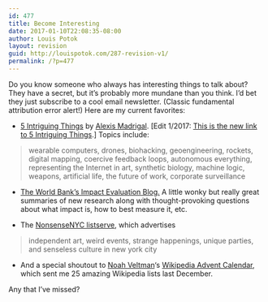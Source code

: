 ```yaml
---
id: 477
title: Become Interesting
date: 2017-01-10T22:08:35-08:00
author: Louis Potok
layout: revision
guid: http://louispotok.com/287-revision-v1/
permalink: /?p=477
---
```

Do you know someone who always has interesting things to talk about? They have a secret, but it&#8217;s probably more mundane than you think. I&#8217;d bet they just subscribe to a cool email newsletter. (Classic fundamental attribution error alert!) Here are my current favorites:

  * [5 Intriguing Things](http://tinyletter.com/intriguingthings) by [Alexis Madrigal](https://twitter.com/alexismadrigal). [Edit 1/2017: [This is the new link to 5 Intriguing Things](https://www.tinyletter.com/5it).] Topics include:

> wearable computers, drones, biohacking, geoengineering, rockets, digital mapping, coercive feedback loops, autonomous everything, representing the Internet in art, synthetic biology, machine logic, weapons, artificial life, the future of work, corporate surveillance

  * [The World Bank&#8217;s Impact Evaluation Blog.](http://blogs.worldbank.org/impactevaluations/) A little wonky but really great summaries of new research along with thought-provoking questions about what impact is, how to best measure it, etc.

  * The [NonsenseNYC listserve](http://nonsensenyc.com/cgi-bin/dada/mail.cgi/list/nonsensenyc/), which advertises

> independent art, weird events, strange happenings, unique parties, and senseless culture in new york city

  * And a special shoutout to [Noah Veltman](https://twitter.com/veltman)&#8216;s [Wikipedia Advent Calendar](http://noahveltman.com/advent/), which sent me 25 amazing Wikipedia lists last December.

Any that I&#8217;ve missed?